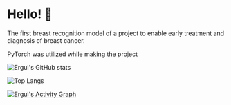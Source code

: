 # Hello! 👋

The first breast recognition model of a project to enable early treatment and diagnosis of breast cancer.

PyTorch was utilized while making the project

![Ergul's GitHub stats](https://github-readme-stats.vercel.app/api?username=ergul13)

![Top Langs](https://github-readme-stats.vercel.app/api/top-langs/?username=ergul13&layout=compact)

[![Ergul's Activity Graph](https://github-readme-activity-graph.cyclic.app/graph?username=ergul13&theme=radical)](https://github.com/ashutosh00710/github-readme-activity-graph)

